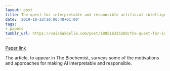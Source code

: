 ```yaml
---
layout: post
title: The quest for interpretable and responsible artificial intelligence
date: '2019-10-22T10:00:40+01:00'
tags:
- papers
tumblr_url: https://vaishakbelle.com/post/188516335260/the-quest-for-interpretable-and-responsible
---
```

[Paper link](https://portlandpress.com/biochemist/article/41/5/16/220873/The-quest-for-interpretable-and-responsible?searchresult=1)  

The article, to appear in The Biochemist, surveys some of the motivations and approaches for making AI interpretable and responsible.

